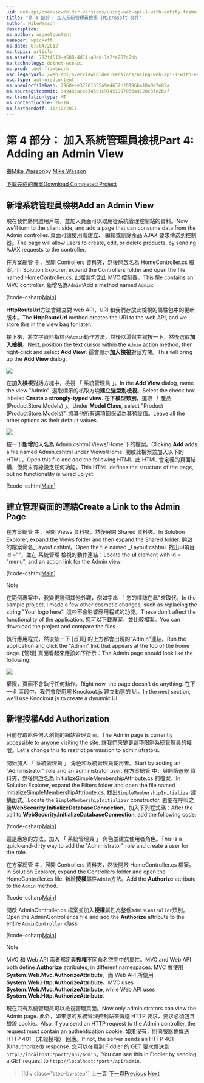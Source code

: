 ```yaml
---
uid: web-api/overview/older-versions/using-web-api-1-with-entity-framework-5/using-web-api-with-entity-framework-part-4
title: "第 4 部分： 加入系統管理員檢視 |Microsoft 文件"
author: MikeWasson
description: 
ms.author: aspnetcontent
manager: wpickett
ms.date: 07/04/2012
ms.topic: article
ms.assetid: 792f4513-a508-4d14-a0dd-1a2fe282c7bb
ms.technology: dotnet-webapi
ms.prod: .net-framework
msc.legacyurl: /web-api/overview/older-versions/using-web-api-1-with-entity-framework-5/using-web-api-with-entity-framework-part-4
msc.type: authoredcontent
ms.openlocfilehash: 2960eee37201655a9e4632bf0196ba18a0e2e82a
ms.sourcegitcommit: 9a9483aceb34591c97451997036a9120c3fe2baf
ms.translationtype: MT
ms.contentlocale: zh-TW
ms.lasthandoff: 11/10/2017
---
```

<a name="part-4-adding-an-admin-view"></a><span data-ttu-id="31010-102">第 4 部分： 加入系統管理員檢視</span><span class="sxs-lookup"><span data-stu-id="31010-102">Part 4: Adding an Admin View</span></span>
====================
<span data-ttu-id="31010-103">由[Mike Wasson](https://github.com/MikeWasson)</span><span class="sxs-lookup"><span data-stu-id="31010-103">by [Mike Wasson](https://github.com/MikeWasson)</span></span>

[<span data-ttu-id="31010-104">下載完成的專案</span><span class="sxs-lookup"><span data-stu-id="31010-104">Download Completed Project</span></span>](http://code.msdn.microsoft.com/ASP-NET-Web-API-with-afa30545)

## <a name="add-an-admin-view"></a><span data-ttu-id="31010-105">新增系統管理員檢視</span><span class="sxs-lookup"><span data-stu-id="31010-105">Add an Admin View</span></span>

<span data-ttu-id="31010-106">現在我們將開啟用戶端，並加入頁面可以取用從系統管理控制站的資料。</span><span class="sxs-lookup"><span data-stu-id="31010-106">Now we'll turn to the client side, and add a page that can consume data from the Admin controller.</span></span> <span data-ttu-id="31010-107">頁面可讓使用者建立、 編輯或刪除產品 AJAX 要求傳送到控制器。</span><span class="sxs-lookup"><span data-stu-id="31010-107">The page will allow users to create, edit, or delete products, by sending AJAX requests to the controller.</span></span>

<span data-ttu-id="31010-108">在方案總管 中，展開 Controllers 資料夾，然後開啟名為 HomeController.cs 檔案。</span><span class="sxs-lookup"><span data-stu-id="31010-108">In Solution Explorer, expand the Controllers folder and open the file named HomeController.cs.</span></span> <span data-ttu-id="31010-109">此檔案包含此 MVC 控制器。</span><span class="sxs-lookup"><span data-stu-id="31010-109">This file contains an MVC controller.</span></span> <span data-ttu-id="31010-110">新增名為`Admin`:</span><span class="sxs-lookup"><span data-stu-id="31010-110">Add a method named `Admin`:</span></span>

[!code-csharp[Main](using-web-api-with-entity-framework-part-4/samples/sample1.cs)]

<span data-ttu-id="31010-111">**HttpRouteUrl**方法會建立對 web API，URI 和我們存放此檢視的屬性包中的更新版本。</span><span class="sxs-lookup"><span data-stu-id="31010-111">The **HttpRouteUrl** method creates the URI to the web API, and we store this in the view bag for later.</span></span>

<span data-ttu-id="31010-112">接下來，將文字資料指標內`Admin`動作方法，然後以滑鼠右鍵按一下，然後選取**加入檢視**。</span><span class="sxs-lookup"><span data-stu-id="31010-112">Next, position the text cursor within the `Admin` action method, then right-click and select **Add View**.</span></span> <span data-ttu-id="31010-113">這會顯示**加入檢視**對話方塊。</span><span class="sxs-lookup"><span data-stu-id="31010-113">This will bring up the **Add View** dialog.</span></span>

![](using-web-api-with-entity-framework-part-4/_static/image1.png)

<span data-ttu-id="31010-114">在**加入檢視**對話方塊中，檢視 「 系統管理員 」。</span><span class="sxs-lookup"><span data-stu-id="31010-114">In the **Add View** dialog, name the view "Admin".</span></span> <span data-ttu-id="31010-115">選取標示的核取方塊**建立強型別檢視**。</span><span class="sxs-lookup"><span data-stu-id="31010-115">Select the check box labeled **Create a strongly-typed view**.</span></span> <span data-ttu-id="31010-116">在下**模型類別**，選取 「 產品 (ProductStore.Models) 」。</span><span class="sxs-lookup"><span data-stu-id="31010-116">Under **Model Class**, select "Product (ProductStore.Models)".</span></span> <span data-ttu-id="31010-117">將其他所有選項都保留為其預設值。</span><span class="sxs-lookup"><span data-stu-id="31010-117">Leave all the other options as their default values.</span></span>

![](using-web-api-with-entity-framework-part-4/_static/image2.png)

<span data-ttu-id="31010-118">按一下**新增**加入名為 Admin.cshtml Views/Home 下的檔案。</span><span class="sxs-lookup"><span data-stu-id="31010-118">Clicking **Add** adds a file named Admin.cshtml under Views/Home.</span></span> <span data-ttu-id="31010-119">開啟此檔案並加入以下的 HTML。</span><span class="sxs-lookup"><span data-stu-id="31010-119">Open this file and add the following HTML.</span></span> <span data-ttu-id="31010-120">此 HTML 會定義的頁面結構，但尚未有線設定任何功能。</span><span class="sxs-lookup"><span data-stu-id="31010-120">This HTML defines the structure of the page, but no functionality is wired up yet.</span></span>

[!code-cshtml[Main](using-web-api-with-entity-framework-part-4/samples/sample2.cshtml)]

## <a name="create-a-link-to-the-admin-page"></a><span data-ttu-id="31010-121">建立管理頁面的連結</span><span class="sxs-lookup"><span data-stu-id="31010-121">Create a Link to the Admin Page</span></span>

<span data-ttu-id="31010-122">在方案總管 中，展開 Views 資料夾，然後展開 Shared 資料夾。</span><span class="sxs-lookup"><span data-stu-id="31010-122">In Solution Explorer, expand the Views folder and then expand the Shared folder.</span></span> <span data-ttu-id="31010-123">開啟的檔案命名\_Layout.cshtml。</span><span class="sxs-lookup"><span data-stu-id="31010-123">Open the file named \_Layout.cshtml.</span></span> <span data-ttu-id="31010-124">找出**ul**項目 id =""，並在 系統管理 檢視的動作連結：</span><span class="sxs-lookup"><span data-stu-id="31010-124">Locate the **ul** element with id = "menu", and an action link for the Admin view:</span></span>

[!code-cshtml[Main](using-web-api-with-entity-framework-part-4/samples/sample3.cshtml)]

> [!NOTE]
> <span data-ttu-id="31010-125">在範例專案中，我變更幾個其他外觀，例如字串 「 您的標誌在此"來取代。</span><span class="sxs-lookup"><span data-stu-id="31010-125">In the sample project, I made a few other cosmetic changes, such as replacing the string "Your logo here".</span></span> <span data-ttu-id="31010-126">這些不會影響應用程式的功能。</span><span class="sxs-lookup"><span data-stu-id="31010-126">These don't affect the functionality of the application.</span></span> <span data-ttu-id="31010-127">您可以下載專案，並比較檔案。</span><span class="sxs-lookup"><span data-stu-id="31010-127">You can download the project and compare the files.</span></span>


<span data-ttu-id="31010-128">執行應用程式，然後按一下 [首頁] 的上方都會出現的"Admin"連結。</span><span class="sxs-lookup"><span data-stu-id="31010-128">Run the application and click the "Admin" link that appears at the top of the home page.</span></span> <span data-ttu-id="31010-129">[管理] 頁面看起來應該如下所示：</span><span class="sxs-lookup"><span data-stu-id="31010-129">The Admin page should look like the following:</span></span>

![](using-web-api-with-entity-framework-part-4/_static/image3.png)

<span data-ttu-id="31010-130">權限，頁面不會執行任何動作。</span><span class="sxs-lookup"><span data-stu-id="31010-130">Right now, the page doesn't do anything.</span></span> <span data-ttu-id="31010-131">在下一步 區段中，我們會使用解 Knockout.js 建立動態的 UI。</span><span class="sxs-lookup"><span data-stu-id="31010-131">In the next section, we'll use Knockout.js to create a dynamic UI.</span></span>

## <a name="add-authorization"></a><span data-ttu-id="31010-132">新增授權</span><span class="sxs-lookup"><span data-stu-id="31010-132">Add Authorization</span></span>

<span data-ttu-id="31010-133">目前存取給任何人瀏覽的網站管理頁面。</span><span class="sxs-lookup"><span data-stu-id="31010-133">The Admin page is currently accessible to anyone visiting the site.</span></span> <span data-ttu-id="31010-134">讓我們來變更這項限制系統管理員的權限。</span><span class="sxs-lookup"><span data-stu-id="31010-134">Let's change this to restrict permission to administrators.</span></span>

<span data-ttu-id="31010-135">開始加入 「 系統管理員 」 角色和系統管理員使用者。</span><span class="sxs-lookup"><span data-stu-id="31010-135">Start by adding an "Administrator" role and an administrator user.</span></span> <span data-ttu-id="31010-136">在方案總管 中，展開篩選器 資料夾，然後開啟名為 InitializeSimpleMembershipAttribute.cs 的檔案。</span><span class="sxs-lookup"><span data-stu-id="31010-136">In Solution Explorer, expand the Filters folder and open the file named InitializeSimpleMembershipAttribute.cs.</span></span> <span data-ttu-id="31010-137">找出`SimpleMembershipInitializer`建構函式。</span><span class="sxs-lookup"><span data-stu-id="31010-137">Locate the `SimpleMembershipInitializer` constructor.</span></span> <span data-ttu-id="31010-138">若要在呼叫之後**WebSecurity.InitializeDatabaseConnection**，加入下列程式碼：</span><span class="sxs-lookup"><span data-stu-id="31010-138">After the call to **WebSecurity.InitializeDatabaseConnection**, add the following code:</span></span>

[!code-csharp[Main](using-web-api-with-entity-framework-part-4/samples/sample4.cs)]

<span data-ttu-id="31010-139">這是應急的方法，加入 「 系統管理員 」 角色並建立使用者角色。</span><span class="sxs-lookup"><span data-stu-id="31010-139">This is a quick-and-dirty way to add the "Administrator" role and create a user for the role.</span></span>

<span data-ttu-id="31010-140">在方案總管 中，展開 Controllers 資料夾，然後開啟 HomeController.cs 檔案。</span><span class="sxs-lookup"><span data-stu-id="31010-140">In Solution Explorer, expand the Controllers folder and open the HomeController.cs file.</span></span> <span data-ttu-id="31010-141">新增**授權**屬性`Admin`方法。</span><span class="sxs-lookup"><span data-stu-id="31010-141">Add the **Authorize** attribute to the `Admin` method.</span></span>

[!code-csharp[Main](using-web-api-with-entity-framework-part-4/samples/sample5.cs)]

<span data-ttu-id="31010-142">開啟 AdminController.cs 檔案並加入**授權**屬性為整個`AdminController`類別。</span><span class="sxs-lookup"><span data-stu-id="31010-142">Open the AdminController.cs file and add the **Authorize** attribute to the entire `AdminController` class.</span></span>

[!code-csharp[Main](using-web-api-with-entity-framework-part-4/samples/sample6.cs)]

> [!NOTE]
> <span data-ttu-id="31010-143">MVC 和 Web API 兩者都定義**授權**不同命名空間中的屬性。</span><span class="sxs-lookup"><span data-stu-id="31010-143">MVC and Web API both define **Authorize** attributes, in different namespaces.</span></span> <span data-ttu-id="31010-144">MVC 會使用**System.Web.Mvc.AuthorizeAttribute**，而 Web API 所使用**System.Web.Http.AuthorizeAttribute**。</span><span class="sxs-lookup"><span data-stu-id="31010-144">MVC uses **System.Web.Mvc.AuthorizeAttribute**, while Web API uses **System.Web.Http.AuthorizeAttribute**.</span></span>


<span data-ttu-id="31010-145">現在只有系統管理員可以檢視管理頁面。</span><span class="sxs-lookup"><span data-stu-id="31010-145">Now only administrators can view the Admin page.</span></span> <span data-ttu-id="31010-146">此外，如果您的系統管理控制站來傳送 HTTP 要求，要求必須包含驗證 cookie。</span><span class="sxs-lookup"><span data-stu-id="31010-146">Also, if you send an HTTP request to the Admin controller, the request must contain an authentication cookie.</span></span> <span data-ttu-id="31010-147">如果沒有，則伺服器會傳送 HTTP 401 （未經授權） 回應。</span><span class="sxs-lookup"><span data-stu-id="31010-147">If not, the server sends an HTTP 401 (Unauthorized) response.</span></span> <span data-ttu-id="31010-148">您可以在看到 Fiddler 的 GET 要求傳送到`http://localhost:*port*/api/admin`。</span><span class="sxs-lookup"><span data-stu-id="31010-148">You can see this in Fiddler by sending a GET request to `http://localhost:*port*/api/admin`.</span></span>

>[!div class="step-by-step"]
<span data-ttu-id="31010-149">[上一頁](using-web-api-with-entity-framework-part-3.md)
[下一頁](using-web-api-with-entity-framework-part-5.md)</span><span class="sxs-lookup"><span data-stu-id="31010-149">[Previous](using-web-api-with-entity-framework-part-3.md)
[Next](using-web-api-with-entity-framework-part-5.md)</span></span>
